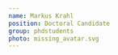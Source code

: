```yaml
---
name: Markus Krahl
position: Doctoral Candidate
group: phdstudents
photo: missing_avatar.svg
---
```


